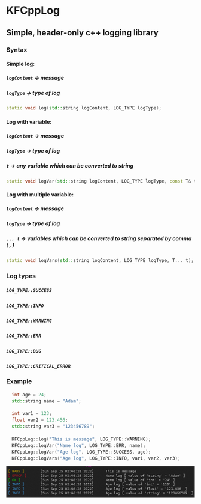 # KFCppLog

## Simple, header-only c++ logging library

### Syntax

#### Simple log:

##### `logContent` -> message

##### `logType` -> type of log

```cpp
static void log(std::string logContent, LOG_TYPE logType);
```

#### Log with variable:

##### `logContent` -> message

##### `logType` -> type of log

##### `t` -> any variable which can be converted to string

```cpp
static void logVar(std::string logContent, LOG_TYPE logType, const T& t);
```

#### Log with multiple variable:

##### `logContent` -> message

##### `logType` -> type of log

##### `... t` -> variables which can be converted to string separated by comma ( , )

```cpp
static void logVars(std::string logContent, LOG_TYPE logType, T... t);
```

### Log types

##### `LOG_TYPE::SUCCESS `

##### `LOG_TYPE::INFO `

##### `LOG_TYPE::WARNING `

##### `LOG_TYPE::ERR `

##### `LOG_TYPE::BUG `

##### `LOG_TYPE::CRITICAL_ERROR `

### Example

```cpp
  int age = 24;
  std::string name = "Adam";

  int var1 = 123;
  float var2 = 123.456;
  std::string var3 = "123456789";

  KFCppLog::log("This is message", LOG_TYPE::WARNING);
  KFCppLog::logVar("Name log", LOG_TYPE::ERR, name);
  KFCppLog::logVar("Age log", LOG_TYPE::SUCCESS, age);
  KFCppLog::logVars("Age log", LOG_TYPE::INFO, var1, var2, var3);
```

![alt text](https://github.com/KitsF0x/KFCppLog/blob/main/example.png?raw=true)

